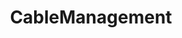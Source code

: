 ---
title: CableManagement
crosslinks:
- PCSleeving
- watercooling
- pcmods
- pcmasterrace
- techsupportgore
- hardwareswap
- Ice_Poseidon
- HomeNetworking
- Amd
- AnimeFigures
- techsupportmacgyver
- DataHoarder
- electricians
---